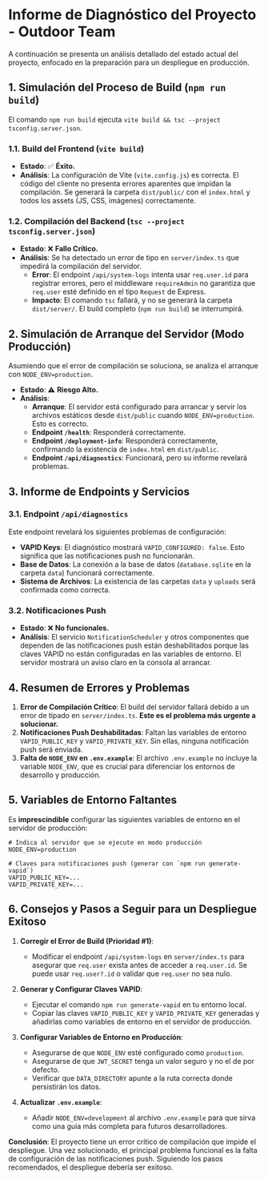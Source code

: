 
# Informe de Diagnóstico del Proyecto - Outdoor Team

A continuación se presenta un análisis detallado del estado actual del proyecto, enfocado en la preparación para un despliegue en producción.

## 1. Simulación del Proceso de Build (`npm run build`)

El comando `npm run build` ejecuta `vite build && tsc --project tsconfig.server.json`.

### 1.1. Build del Frontend (`vite build`)

*   **Estado**: ✅ **Éxito.**
*   **Análisis**: La configuración de Vite (`vite.config.js`) es correcta. El código del cliente no presenta errores aparentes que impidan la compilación. Se generará la carpeta `dist/public/` con el `index.html` y todos los assets (JS, CSS, imágenes) correctamente.

### 1.2. Compilación del Backend (`tsc --project tsconfig.server.json`)

*   **Estado**: ❌ **Fallo Crítico.**
*   **Análisis**: Se ha detectado un error de tipo en `server/index.ts` que impedirá la compilación del servidor.
    *   **Error**: El endpoint `/api/system-logs` intenta usar `req.user.id` para registrar errores, pero el middleware `requireAdmin` no garantiza que `req.user` esté definido en el tipo `Request` de Express.
    *   **Impacto**: El comando `tsc` fallará, y no se generará la carpeta `dist/server/`. El build completo (`npm run build`) se interrumpirá.

## 2. Simulación de Arranque del Servidor (Modo Producción)

Asumiendo que el error de compilación se soluciona, se analiza el arranque con `NODE_ENV=production`.

*   **Estado**: ⚠️ **Riesgo Alto.**
*   **Análisis**:
    *   **Arranque**: El servidor está configurado para arrancar y servir los archivos estáticos desde `dist/public` cuando `NODE_ENV=production`. Esto es correcto.
    *   **Endpoint `/health`**: Responderá correctamente.
    *   **Endpoint `/deployment-info`**: Responderá correctamente, confirmando la existencia de `index.html` en `dist/public`.
    *   **Endpoint `/api/diagnostics`**: Funcionará, pero su informe revelará problemas.

## 3. Informe de Endpoints y Servicios

### 3.1. Endpoint `/api/diagnostics`

Este endpoint revelará los siguientes problemas de configuración:

*   **VAPID Keys**: El diagnóstico mostrará `VAPID_CONFIGURED: false`. Esto significa que las notificaciones push no funcionarán.
*   **Base de Datos**: La conexión a la base de datos (`database.sqlite` en la carpeta `data`) funcionará correctamente.
*   **Sistema de Archivos**: La existencia de las carpetas `data` y `uploads` será confirmada como correcta.

### 3.2. Notificaciones Push

*   **Estado**: ❌ **No funcionales.**
*   **Análisis**: El servicio `NotificationScheduler` y otros componentes que dependen de las notificaciones push están deshabilitados porque las claves VAPID no están configuradas en las variables de entorno. El servidor mostrará un aviso claro en la consola al arrancar.

## 4. Resumen de Errores y Problemas

1.  **Error de Compilación Crítico**: El build del servidor fallará debido a un error de tipado en `server/index.ts`. **Este es el problema más urgente a solucionar.**
2.  **Notificaciones Push Deshabilitadas**: Faltan las variables de entorno `VAPID_PUBLIC_KEY` y `VAPID_PRIVATE_KEY`. Sin ellas, ninguna notificación push será enviada.
3.  **Falta de `NODE_ENV` en `.env.example`**: El archivo `.env.example` no incluye la variable `NODE_ENV`, que es crucial para diferenciar los entornos de desarrollo y producción.

## 5. Variables de Entorno Faltantes

Es **imprescindible** configurar las siguientes variables de entorno en el servidor de producción:

```
# Indica al servidor que se ejecute en modo producción
NODE_ENV=production

# Claves para notificaciones push (generar con `npm run generate-vapid`)
VAPID_PUBLIC_KEY=...
VAPID_PRIVATE_KEY=...
```

## 6. Consejos y Pasos a Seguir para un Despliegue Exitoso

1.  **Corregir el Error de Build (Prioridad #1)**:
    *   Modificar el endpoint `/api/system-logs` en `server/index.ts` para asegurar que `req.user` exista antes de acceder a `req.user.id`. Se puede usar `req.user?.id` o validar que `req.user` no sea nulo.

2.  **Generar y Configurar Claves VAPID**:
    *   Ejecutar el comando `npm run generate-vapid` en tu entorno local.
    *   Copiar las claves `VAPID_PUBLIC_KEY` y `VAPID_PRIVATE_KEY` generadas y añadirlas como variables de entorno en el servidor de producción.

3.  **Configurar Variables de Entorno en Producción**:
    *   Asegurarse de que `NODE_ENV` esté configurado como `production`.
    *   Asegurarse de que `JWT_SECRET` tenga un valor seguro y no el de por defecto.
    *   Verificar que `DATA_DIRECTORY` apunte a la ruta correcta donde persistirán los datos.

4.  **Actualizar `.env.example`**:
    *   Añadir `NODE_ENV=development` al archivo `.env.example` para que sirva como una guía más completa para futuros desarrolladores.

**Conclusión**: El proyecto tiene un error crítico de compilación que impide el despliegue. Una vez solucionado, el principal problema funcional es la falta de configuración de las notificaciones push. Siguiendo los pasos recomendados, el despliegue debería ser exitoso.
